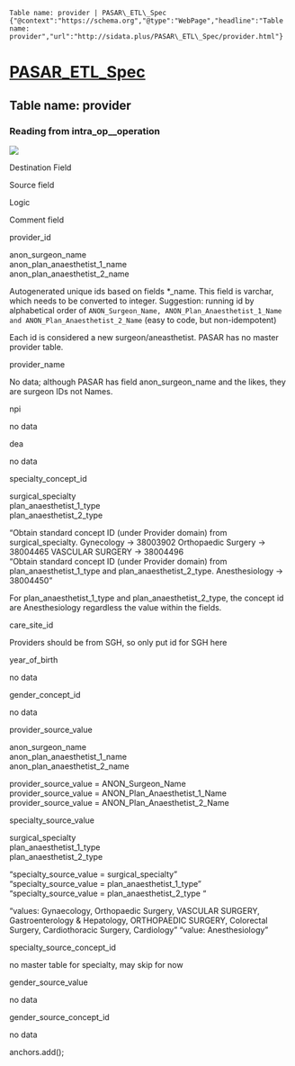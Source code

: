     Table name: provider | PASAR\_ETL\_Spec          {"@context":"https://schema.org","@type":"WebPage","headline":"Table name: provider","url":"http://sidata.plus/PASAR\_ETL\_Spec/provider.html"}      

[PASAR\_ETL\_Spec](https://sidata.plus/PASAR_ETL_Spec/)
=======================================================

Table name: provider
--------------------

### Reading from intra\_op\_\_operation

![](/PASAR_ETL_Spec/md_files/image40.png)

Destination Field

Source field

Logic

Comment field

provider\_id

anon\_surgeon\_name  
anon\_plan\_anaesthetist\_1\_name  
anon\_plan\_anaesthetist\_2\_name

Autogenerated unique ids based on fields \*\_name. This field is varchar, which needs to be converted to integer. Suggestion: running id by alphabetical order of `ANON_Surgeon_Name, ANON_Plan_Anaesthetist_1_Name and ANON_Plan_Anaesthetist_2_Name` (easy to code, but non-idempotent)  
  

Each id is considered a new surgeon/aneasthetist. PASAR has no master provider table.

provider\_name

No data; although PASAR has field anon\_surgeon\_name and the likes, they are surgeon IDs not Names.

npi

no data

dea

no data

specialty\_concept\_id

surgical\_specialty  
plan\_anaesthetist\_1\_type  
plan\_anaesthetist\_2\_type

“Obtain standard concept ID (under Provider domain) from surgical\_specialty. Gynecology -> 38003902 Orthopaedic Surgery -> 38004465 VASCULAR SURGERY -> 38004496  
“Obtain standard concept ID (under Provider domain) from plan\_anaesthetist\_1\_type and plan\_anaesthetist\_2\_type. Anesthesiology -> 38004450”  

For plan\_anaesthetist\_1\_type and plan\_anaesthetist\_2\_type, the concept id are Anesthesiology regardless the value within the fields.  
  

care\_site\_id

Providers should be from SGH, so only put id for SGH here

year\_of\_birth

no data

gender\_concept\_id

no data

provider\_source\_value

anon\_surgeon\_name  
anon\_plan\_anaesthetist\_1\_name  
anon\_plan\_anaesthetist\_2\_name

provider\_source\_value = ANON\_Surgeon\_Name  
provider\_source\_value = ANON\_Plan\_Anaesthetist\_1\_Name  
provider\_source\_value = ANON\_Plan\_Anaesthetist\_2\_Name

specialty\_source\_value

surgical\_specialty  
plan\_anaesthetist\_1\_type  
plan\_anaesthetist\_2\_type

“specialty\_source\_value = surgical\_specialty”  
“specialty\_source\_value = plan\_anaesthetist\_1\_type”  
“specialty\_source\_value = plan\_anaesthetist\_2\_type “

“values: Gynaecology, Orthopaedic Surgery, VASCULAR SURGERY, Gastroenterology & Hepatology, ORTHOPAEDIC SURGERY, Colorectal Surgery, Cardiothoracic Surgery, Cardiology” “value: Anesthesiology”

specialty\_source\_concept\_id

no master table for specialty, may skip for now

gender\_source\_value

no data

gender\_source\_concept\_id

no data

anchors.add();